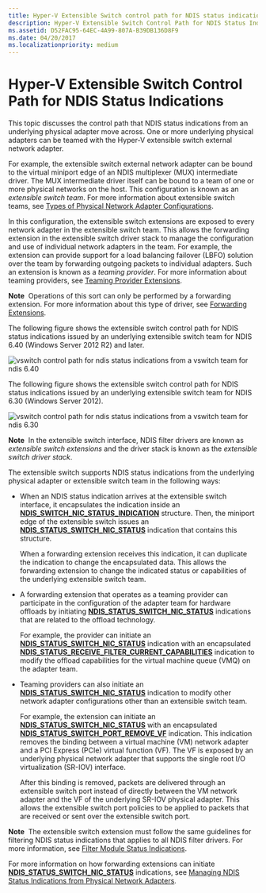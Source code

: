 ```yaml
---
title: Hyper-V Extensible Switch control path for NDIS status indication
description: Hyper-V Extensible Switch Control Path for NDIS Status Indications
ms.assetid: D52FAC95-64EC-4A99-807A-B39DB136D8F9
ms.date: 04/20/2017
ms.localizationpriority: medium
---
```


# Hyper-V Extensible Switch Control Path for NDIS Status Indications


This topic discusses the control path that NDIS status indications from an underlying physical adapter move across. One or more underlying physical adapters can be teamed with the Hyper-V extensible switch external network adapter.

For example, the extensible switch external network adapter can be bound to the virtual miniport edge of an NDIS multiplexer (MUX) intermediate driver. The MUX intermediate driver itself can be bound to a team of one or more physical networks on the host. This configuration is known as an *extensible switch team*. For more information about extensible switch teams, see [Types of Physical Network Adapter Configurations](types-of-physical-network-adapter-configurations.md).

In this configuration, the extensible switch extensions are exposed to every network adapter in the extensible switch team. This allows the forwarding extension in the extensible switch driver stack to manage the configuration and use of individual network adapters in the team. For example, the extension can provide support for a load balancing failover (LBFO) solution over the team by forwarding outgoing packets to individual adapters. Such an extension is known as a *teaming provider*. For more information about teaming providers, see [Teaming Provider Extensions](teaming-provider-extensions.md).

**Note**  Operations of this sort can only be performed by a forwarding extension. For more information about this type of driver, see [Forwarding Extensions](forwarding-extensions.md).

 

The following figure shows the extensible switch control path for NDIS status indications issued by an underlying extensible switch team for NDIS 6.40 (Windows Server 2012 R2) and later.

![vswitch control path for ndis status indications from a vswitch team for ndis 6.40](images/vswitch-status-controlpath2-ndis640.png)

The following figure shows the extensible switch control path for NDIS status indications issued by an underlying extensible switch team for NDIS 6.30 (Windows Server 2012).

![vswitch control path for ndis status indications from a vswitch team for ndis 6.30](images/vswitch-status-controlpath2.png)

**Note**  In the extensible switch interface, NDIS filter drivers are known as *extensible switch extensions* and the driver stack is known as the *extensible switch driver stack*.

 

The extensible switch supports NDIS status indications from the underlying physical adapter or extensible switch team in the following ways:

-   When an NDIS status indication arrives at the extensible switch interface, it encapsulates the indication inside an [**NDIS\_SWITCH\_NIC\_STATUS\_INDICATION**](https://docs.microsoft.com/windows-hardware/drivers/ddi/content/ndis/ns-ndis-_ndis_switch_nic_status_indication) structure. Then, the miniport edge of the extensible switch issues an [**NDIS\_STATUS\_SWITCH\_NIC\_STATUS**](https://docs.microsoft.com/windows-hardware/drivers/network/ndis-status-switch-nic-status) indication that contains this structure.

    When a forwarding extension receives this indication, it can duplicate the indication to change the encapsulated data. This allows the forwarding extension to change the indicated status or capabilities of the underlying extensible switch team.

-   A forwarding extension that operates as a teaming provider can participate in the configuration of the adapter team for hardware offloads by initiating [**NDIS\_STATUS\_SWITCH\_NIC\_STATUS**](https://docs.microsoft.com/windows-hardware/drivers/network/ndis-status-switch-nic-status) indications that are related to the offload technology.

    For example, the provider can initiate an [**NDIS\_STATUS\_SWITCH\_NIC\_STATUS**](https://docs.microsoft.com/windows-hardware/drivers/network/ndis-status-switch-nic-status) indication with an encapsulated [**NDIS\_STATUS\_RECEIVE\_FILTER\_CURRENT\_CAPABILITIES**](https://docs.microsoft.com/windows-hardware/drivers/network/ndis-status-receive-filter-current-capabilities) indication to modify the offload capabilities for the virtual machine queue (VMQ) on the adapter team.

-   Teaming providers can also initiate an [**NDIS\_STATUS\_SWITCH\_NIC\_STATUS**](https://docs.microsoft.com/windows-hardware/drivers/network/ndis-status-switch-nic-status) indication to modify other network adapter configurations other than an extensible switch team.

    For example, the extension can initiate an [**NDIS\_STATUS\_SWITCH\_NIC\_STATUS**](https://docs.microsoft.com/windows-hardware/drivers/network/ndis-status-switch-nic-status) with an encapsulated [**NDIS\_STATUS\_SWITCH\_PORT\_REMOVE\_VF**](https://docs.microsoft.com/windows-hardware/drivers/network/ndis-status-switch-port-remove-vf) indication. This indication removes the binding between a virtual machine (VM) network adapter and a PCI Express (PCIe) virtual function (VF). The VF is exposed by an underlying physical network adapter that supports the single root I/O virtualization (SR-IOV) interface.

    After this binding is removed, packets are delivered through an extensible switch port instead of directly between the VM network adapter and the VF of the underlying SR-IOV physical adapter. This allows the extensible switch port policies to be applied to packets that are received or sent over the extensible switch port.

**Note**  The extensible switch extension must follow the same guidelines for filtering NDIS status indications that applies to all NDIS filter drivers. For more information, see [Filter Module Status Indications](filter-module-status-indications.md).

 

For more information on how forwarding extensions can initiate [**NDIS\_STATUS\_SWITCH\_NIC\_STATUS**](https://docs.microsoft.com/windows-hardware/drivers/network/ndis-status-switch-nic-status) indications, see [Managing NDIS Status Indications from Physical Network Adapters](managing-ndis-status-indications-from-physical-network-adapters.md).

 

 






